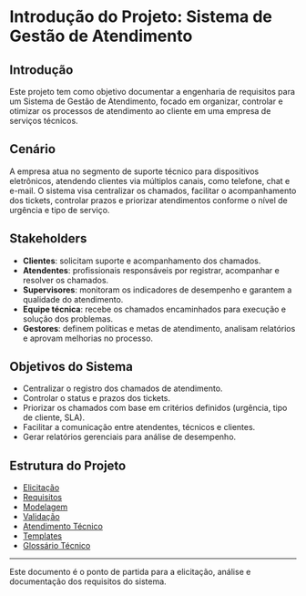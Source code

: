 # Introdução do Projeto: Sistema de Gestão de Atendimento

## Introdução
Este projeto tem como objetivo documentar a engenharia de requisitos para um Sistema de Gestão de Atendimento, focado em organizar, controlar e otimizar os processos de atendimento ao cliente em uma empresa de serviços técnicos.

## Cenário
A empresa atua no segmento de suporte técnico para dispositivos eletrônicos, atendendo clientes via múltiplos canais, como telefone, chat e e-mail. O sistema visa centralizar os chamados, facilitar o acompanhamento dos tickets, controlar prazos e priorizar atendimentos conforme o nível de urgência e tipo de serviço.

## Stakeholders
- **Clientes**: solicitam suporte e acompanhamento dos chamados.
- **Atendentes**: profissionais responsáveis por registrar, acompanhar e resolver os chamados.
- **Supervisores**: monitoram os indicadores de desempenho e garantem a qualidade do atendimento.
- **Equipe técnica**: recebe os chamados encaminhados para execução e solução dos problemas.
- **Gestores**: definem políticas e metas de atendimento, analisam relatórios e aprovam melhorias no processo.

## Objetivos do Sistema
- Centralizar o registro dos chamados de atendimento.
- Controlar o status e prazos dos tickets.
- Priorizar os chamados com base em critérios definidos (urgência, tipo de cliente, SLA).
- Facilitar a comunicação entre atendentes, técnicos e clientes.
- Gerar relatórios gerenciais para análise de desempenho.

## Estrutura do Projeto

- [Elicitação](./elicitacao/visao-geral.md)
- [Requisitos](./requisitos/visao-geral.md)
- [Modelagem](./modelagem/visao-geral.md)
- [Validação](./validacao/visao-geral.md)
- [Atendimento Técnico](./atendimento-tecnico/visao-geral.md)
- [Templates](./templates/visao-geral.md)
- [Glossário Técnico](./glossario/visao-geral.md)


---

Este documento é o ponto de partida para a elicitação, análise e documentação dos requisitos do sistema.
